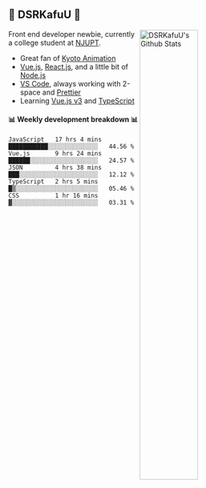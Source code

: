 ## 🍥 DSRKafuU 🍥

<img align="right" alt="DSRKafuU's Github Stats" width="48%" src="https://github-readme-stats.vercel.app/api?username=dsrkafuu&count_private=true&show_icons=true&title_color=7793cc&icon_color=7793cc&text_color=595858&bg_color=ffffff" />

Front end developer newbie, currently a college student at [NJUPT](https://www.njupt.edu.cn).

- Great fan of [Kyoto Animation](https://www.kyotoanimation.co.jp)
- [Vue.js](https://vuejs.org), [React.js](https://reactjs.org), and a little bit of [Node.js](https://nodejs.org)
- [VS Code](https://code.visualstudio.com), always working with 2-space and [Prettier](https://prettier.io)
- Learning [Vue.js v3](https://v3.vuejs.org) and [TypeScript](https://www.typescriptlang.org)

#### :bar_chart: Weekly development breakdown :bar_chart:

<!--START_SECTION:waka-->
```text
JavaScript   17 hrs 4 mins   ███████████░░░░░░░░░░░░░░   44.56 % 
Vue.js       9 hrs 24 mins   ██████░░░░░░░░░░░░░░░░░░░   24.57 % 
JSON         4 hrs 38 mins   ███░░░░░░░░░░░░░░░░░░░░░░   12.12 % 
TypeScript   2 hrs 5 mins    █▒░░░░░░░░░░░░░░░░░░░░░░░   05.46 % 
CSS          1 hr 16 mins    ▓░░░░░░░░░░░░░░░░░░░░░░░░   03.31 % 
```
<!--END_SECTION:waka-->
